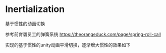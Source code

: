 # Inertialization
基于惯性的动画切换

参考前育碧员工的弹簧系统 https://theorangeduck.com/page/spring-roll-call

实现的基于惯性的unity动画平滑切换，逐渐增大惯性的效果如下



